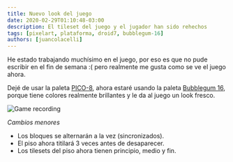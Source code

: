 ```yaml
---
title: Nuevo look del juego
date: 2020-02-29T01:10:48-03:00
description: El tileset del juego y el jugador han sido rehechos
tags: [pixelart, plataforma, droid7, bubblegum-16]
authors: [juancolacelli]
---
```


He estado trabajando muchísimo en el juego, por eso es que no pude escribir en el fin de semana :( pero realmente me gusta como se ve el juego ahora.

Dejé de usar la paleta [PICO-8](https://lospec.com/palette-list/pico-8), ahora estaré usando la paleta [Bubblegum 16](https://lospec.com/palette-list/bubblegum-16), porque tiene colores realmente brillantes y le da al juego un look fresco.

![Game recording](recording.gif)

*Cambios menores*
- Los bloques se alternarán a la vez (sincronizados).
- El piso ahora titilará 3 veces antes de desaparecer.
- Los tilesets del piso ahora tienen principio, medio y fin.
